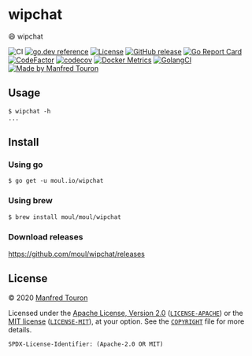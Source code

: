 # wipchat

:smile: wipchat

![CI](https://github.com/moul/wipchat/workflows/CI/badge.svg)
[![go.dev reference](https://img.shields.io/badge/go.dev-reference-007d9c?logo=go&logoColor=white)](https://pkg.go.dev/moul.io/wipchat)
[![License](https://img.shields.io/badge/license-Apache--2.0%20%2F%20MIT-%2397ca00.svg)](https://github.com/moul/wipchat/blob/master/COPYRIGHT)
[![GitHub release](https://img.shields.io/github/release/moul/wipchat.svg)](https://github.com/moul/wipchat/releases)
[![Go Report Card](https://goreportcard.com/badge/moul.io/wipchat)](https://goreportcard.com/report/moul.io/wipchat)
[![CodeFactor](https://www.codefactor.io/repository/github/moul/wipchat/badge)](https://www.codefactor.io/repository/github/moul/wipchat)
[![codecov](https://codecov.io/gh/moul/wipchat/branch/master/graph/badge.svg)](https://codecov.io/gh/moul/wipchat)
[![Docker Metrics](https://images.microbadger.com/badges/image/moul/wipchat.svg)](https://microbadger.com/images/moul/wipchat)
[![GolangCI](https://golangci.com/badges/github.com/moul/wipchat.svg)](https://golangci.com/r/github.com/moul/wipchat)
[![Made by Manfred Touron](https://img.shields.io/badge/made%20by-Manfred%20Touron-blue.svg?style=flat)](https://manfred.life/)


## Usage

```console
$ wipchat -h
...
```

## Install

### Using go

```console
$ go get -u moul.io/wipchat
```

### Using brew

```console
$ brew install moul/moul/wipchat
```

### Download releases

https://github.com/moul/wipchat/releases

## License

© 2020 [Manfred Touron](https://manfred.life)

Licensed under the [Apache License, Version 2.0](https://www.apache.org/licenses/LICENSE-2.0) ([`LICENSE-APACHE`](LICENSE-APACHE)) or the [MIT license](https://opensource.org/licenses/MIT) ([`LICENSE-MIT`](LICENSE-MIT)), at your option. See the [`COPYRIGHT`](COPYRIGHT) file for more details.

`SPDX-License-Identifier: (Apache-2.0 OR MIT)`
